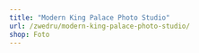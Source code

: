 ```yaml
---
title: "Modern King Palace Photo Studio"
url: /zwedru/modern-king-palace-photo-studio/
shop: Foto
---
```

